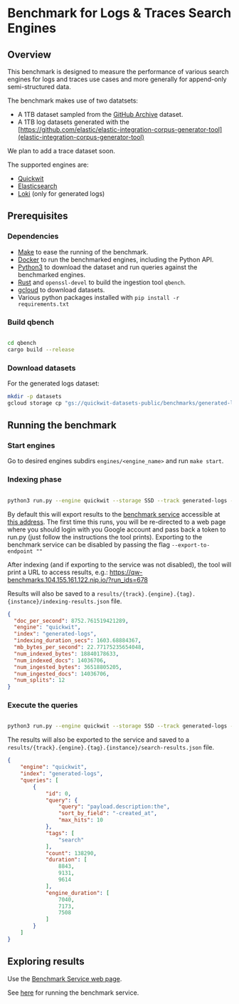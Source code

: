 # Benchmark for Logs & Traces Search Engines

## Overview

This benchmark is designed to measure the performance of various search engines for logs and traces use cases and more generally for append-only semi-structured data.

The benchmark makes use of two datatsets:
- A 1TB dataset sampled from the [GitHub Archive](https://www.gharchive.org/) dataset.
- A 1TB log datasets generated with the [https://github.com/elastic/elastic-integration-corpus-generator-tool](elastic-integration-corpus-generator-tool)

We plan to add a trace dataset soon.

The supported engines are:
- [Quickwit](https://quickwit.io)
- [Elasticsearch](https://www.elastic.co/)
- [Loki](https://grafana.com/oss/loki/) (only for generated logs)


## Prerequisites

### Dependencies

- [Make](https://www.gnu.org/software/make/) to ease the running of the benchmark.
- [Docker](https://docs.docker.com/get-docker/) to run the benchmarked engines, including the Python API.
- [Python3](https://www.python.org/downloads/) to download the dataset and run queries against the benchmarked engines.
- [Rust](https://www.rust-lang.org/tools/install) and `openssl-devel` to build the ingestion tool `qbench`.
- [gcloud](https://cloud.google.com/sdk/docs/install) to download datasets.
- Various python packages installed with `pip install -r requirements.txt`

### Build qbench

```bash

cd qbench
cargo build --release

```

### Download datasets

For the generated logs dataset:

```bash
mkdir -p datasets
gcloud storage cp "gs://quickwit-datasets-public/benchmarks/generated-logs/generated-logs-v1-????.ndjson.gz" datasets/
```

## Running the benchmark

### Start engines

Go to desired engines subdirs `engines/<engine_name>` and run `make start`.

### Indexing phase

```bash

python3 run.py --engine quickwit --storage SSD --track generated-logs --instance m1 --tags my-bench-run --indexing-only

```

By default this will export results to the [benchmark
service](service/README.md) accessible at [this
address](https://qw-benchmarks.104.155.161.122.nip.io).
The first time this runs, you will be re-directed to a web page where
you should login with you Google account and pass back a token to run.py (just follow the
instructions the tool prints).
Exporting to the benchmark service can be disabled by passing the flag `--export-to-endpoint ""`

After indexing (and if exporting to the service was not disabled), the tool will print a URL to access results, e.g.:
https://qw-benchmarks.104.155.161.122.nip.io/?run_ids=678

Results will also be saved to a `results/{track}.{engine}.{tag}.{instance}/indexing-results.json` file.

```json
{
  "doc_per_second": 8752.761519421289,
  "engine": "quickwit",
  "index": "generated-logs",
  "indexing_duration_secs": 1603.68884367,
  "mb_bytes_per_second": 22.77175235654048,
  "num_indexed_bytes": 18840178633,
  "num_indexed_docs": 14036706,
  "num_ingested_bytes": 36518805205,
  "num_ingested_docs": 14036706,
  "num_splits": 12
}
```


### Execute the queries

```bash

python3 run.py --engine quickwit --storage SSD --track generated-logs --instance m1 --tags my-bench-run --search-only

```

The results will also be exported to the service and saved to a `results/{track}.{engine}.{tag}.{instance}/search-results.json` file.

```json
{
    "engine": "quickwit",
    "index": "generated-logs",
    "queries": [
        {
            "id": 0,
            "query": {
                "query": "payload.description:the",
                "sort_by_field": "-created_at",
                "max_hits": 10
            },
            "tags": [
                "search"
            ],
            "count": 138290,
            "duration": [
                8843,
                9131,
                9614
            ],
            "engine_duration": [
                7040,
                7173,
                7508
            ]
        }
    ]
}
```

## Exploring results

Use the [Benchmark Service web page](https://qw-benchmarks.104.155.161.122.nip.io).

See [here](service/README.md) for running the benchmark service.

